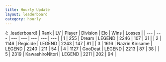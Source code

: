```yaml
---
title: Hourly Update
layout: leaderboard
category: hourly
---
```


{: .leaderboard}
| Rank | LV | Player | Division | Elo | Wins | Losses |
| --- | --- | --- | --- | --- | --- | --- |
| <span data-change="0">1</span> | 255 | <span title="ID: 573202">Dream</span> | LEGEND | <span data-change="0">2246</span> | <span data-change="0">107</span> | <span data-change="0">31</span> |
| <span data-change="0">2</span> | 1146 | <span title="ID: 353063">Regicide</span> | LEGEND | <span data-change="0">2243</span> | <span data-change="0">147</span> | <span data-change="0">81</span> |
| <span data-change="0">3</span> | 1616 | <span title="ID: 315148">Nazrin Kirisame</span> | LEGEND | <span data-change="0">2240</span> | <span data-change="0">211</span> | <span data-change="0">54</span> |
| <span data-change="0">4</span> | 1127 | <span title="ID: 416373">GooDeat</span> | LEGEND | <span data-change="0">2213</span> | <span data-change="0">87</span> | <span data-change="0">38</span> |
| <span data-change="0">5</span> | 2319 | <span title="ID: 164871">KawashiroNitori</span> | LEGEND | <span data-change="0">2211</span> | <span data-change="0">202</span> | <span data-change="0">94</span> |